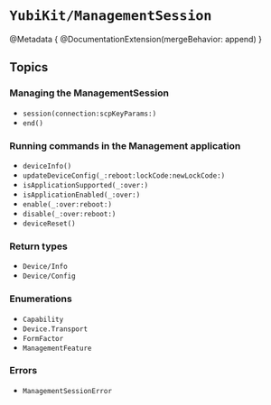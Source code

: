 # ``YubiKit/ManagementSession``

@Metadata {
    @DocumentationExtension(mergeBehavior: append)
}

## Topics

### Managing the ManagementSession

- ``session(connection:scpKeyParams:)``
- ``end()``

### Running commands in the Management application

- ``deviceInfo()``
- ``updateDeviceConfig(_:reboot:lockCode:newLockCode:)``
- ``isApplicationSupported(_:over:)``
- ``isApplicationEnabled(_:over:)``
- ``enable(_:over:reboot:)``
- ``disable(_:over:reboot:)``
- ``deviceReset()``

### Return types

- ``Device/Info``
- ``Device/Config``

### Enumerations

- ``Capability``
- ``Device.Transport``
- ``FormFactor``
- ``ManagementFeature``

### Errors

- ``ManagementSessionError``
